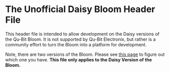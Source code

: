 # The Unofficial Daisy Bloom Header File

This header file is intended to allow development on the Daisy versions of the Qu-Bit Bloom. It is not supported by Qu-Bit Electronix, but rather is a community effort to turn the Bloom into a platform for development. 

Note, there are two versions of the Bloom. Please see [this page](https://www.qubitelectronix.com/bloom_differences) to figure out which one you have. **This file only applies to the Daisy Version of the Bloom.** 
